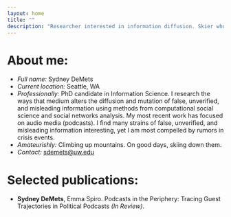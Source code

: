 ```yaml
---
layout: home
title: ""
description: "Researcher interested in information diffusion. Skier who is invested in ending the pink and teal tyranny of outdoor's women clothing."
---
```


# About me:

- *Full name:* Sydney DeMets
- *Current location:* Seattle, WA
- *Professionally:* PhD candidate in Information Science. I research the ways that medium alters the diffusion and mutation of false, unverified, and misleading information using methods from computational social science and social networks analysis. My most recent work has focused on audio media (podcasts). I find many strains of false, unverified, and misleading information interesting, yet I am most compelled by rumors in crisis events. 
- *Amateurishly:* Climbing up mountains. On good days, skiing down them.
- *Contact:* sdemets@uw.edu

# Selected publications:

- **Sydney DeMets**, Emma Spiro. Podcasts in the Periphery: Tracing Guest Trajectories in Political Podcasts *(In Review)*.
